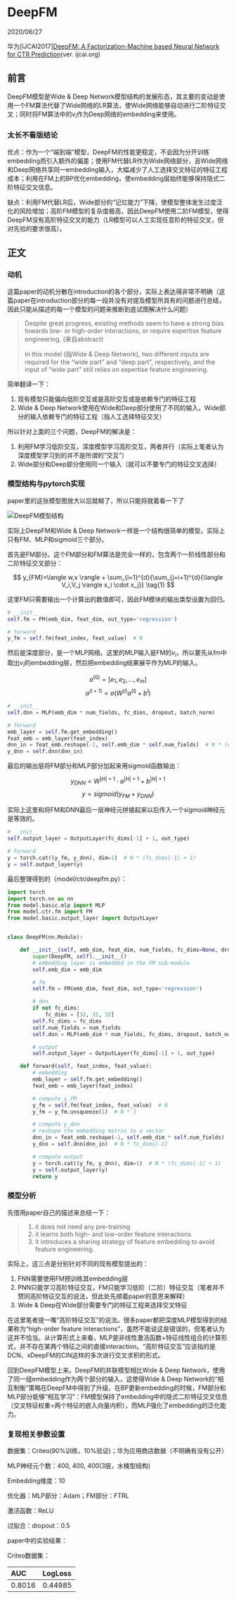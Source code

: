# DeepFM
2020/06/27

华为\[IJCAI2017\][DeepFM: A Factorization-Machine based Neural Network for CTR Prediction](https://www.ijcai.org/Proceedings/2017/0239.pdf)(ver. ijcai.org)

## 前言

DeepFM模型是Wide & Deep Network模型结构的发展形态，其主要的变动是使用一个FM算法代替了Wide网络的LR算法，使Wide网络能够自动进行二阶特征交叉；同时将FM算法中的$v_i$作为Deep网络的embedding来使用。

### 太长不看版结论

优点：作为一个“端到端”模型，DeepFM的性能更稳定，不会因为分开训练embedding而引入额外的偏差；使用FM代替LR作为Wide网络部分，且Wide网络和Deep网络共享同一embedding输入，大幅减少了人工选择交叉特征的特征工程成本；利用在FM上的BP优化embedding，使embedding层始终能够保持隐式二阶特征交叉信息。

缺点：利用FM代替LR后，Wide部分的“记忆能力”下降，使模型整体发生过度泛化的风险增加；高阶FM模型的复杂度极高，因此DeepFM使用二阶FM模型，使得DeepFM没有高阶特征交叉的能力（LR模型可以人工实现任意阶的特征交叉，但对先验的要求很高）。

## 正文

### 动机

这篇paper的动机分散在introduction的各个部分，实际上表达得非常不明确（这篇paper在introduction部分的每一段并没有对提及模型所具有的问题进行总结，因此只能从描述的每一个模型的问题来推断到底试图解决什么问题）

> Despite great progress, existing methods seem to have a strong bias towards low- or high-order interactions, or require expertise feature engineering. (来自abstract)
>
> In this model (指Wide & Deep Network), two different inputs are required for the “wide part” and “deep part”, respectively, and the input of “wide part” still relies on expertise feature engineering.


简单翻译一下：
1. 现有模型只能偏向低阶交互或是高阶交互或是依赖专门的特征工程
2. Wide & Deep Network使用在Wide和Deep部分使用了不同的输入，Wide部分的输入依赖专门的特征工程（指人工选择特征交叉）

所以针对上面的三个问题，DeepFM的解决是：

1. 利用FM学习低阶交互，深度模型学习高阶交互，两者并行（实际上笔者认为深度模型学习到的并不是所谓的“交互”）
2. Wide部分和Deep部分使用同一个输入（就可以不要专门的特征交叉选择）

### 模型结构与pytorch实现

paper里的这张模型图放大以后就糊了，所以只能将就着看一下了

![DeepFM模型结构](img/DeepFM_model_structure.png)

实际上DeepFM和Wide & Deep Network一样是一个结构很简单的模型，实际上只有FM、MLP和sigmoid三个部分。

首先是FM部分。这个FM部分和FM算法是完全一样的，包含两个一阶线性部分和二阶特征交叉部分：

$$ y_{FM}=\langle w,x \rangle + \sum_{i=1}^{d}{\sum_{j=i+1}^{d}{\langle V_i,V_j \rangle x_i \cdot x_j}} \tag{1} $$

这里FM只需要输出一个计算出的数值即可，因此FM模块的输出类型设置为回归。

```python
# __init__
self.fm = FM(emb_dim, feat_dim, out_type='regression')

# forward
y_fm = self.fm(feat_index, feat_value)  # N
```

然后是深度部分，是一个MLP网络。这里的MLP输入是FM的$v_i$，所以要先从fm中取出$v_i$的embedding层，然后把embedding结果展平作为MLP的输入。

$$ a^{(0)}=[e_1,e_2,...,e_m] \tag{2} $$
$$ a^{(l+1)}=\sigma(W^{(l)}a^{(l)}+b^{{l}}) \tag{3} $$

```python
# __init__
self.dnn = MLP(emb_dim * num_fields, fc_dims, dropout, batch_norm)

# forward
emb_layer = self.fm.get_embedding()
feat_emb = emb_layer(feat_index)
dnn_in = feat_emb.reshape(-1, self.emb_dim * self.num_fields)  # N * (emb_dim * num_fields)
y_dnn = self.dnn(dnn_in)
```

最后的输出层将FM部分和MLP部分加起来用sigmoid函数输出：

$$ y_{DNN}=W^{|H|+1} \cdot a^{|H|+1}+b^{|H|+1} \tag{4} $$
$$ y=sigmoid(y_{FM}+y_{DNN}) \tag{5} $$

实际上这里和将FM和DNN最后一层神经元拼接起来以后传入一个sigmoid神经元是等效的。

```python
# __init__
self.output_layer = OutputLayer(fc_dims[-1] + 1, out_type)

# forward
y = torch.cat((y_fm, y_dnn), dim=1)  # N * (fc_dims[-1] + 1)
y = self.output_layer(y)
```

最后整理得到的（model/ctr/deepfm.py）：

```python
import torch
import torch.nn as nn
from model.basic.mlp import MLP
from model.ctr.fm import FM
from model.basic.output_layer import OutputLayer


class DeepFM(nn.Module):

    def __init__(self, emb_dim, feat_dim, num_fields, fc_dims=None, dropout=None, batch_norm=None, out_type='binary'):
        super(DeepFM, self).__init__()
        # embedding layer is embedded in the FM sub-module
        self.emb_dim = emb_dim

        # fm
        self.fm = FM(emb_dim, feat_dim, out_type='regression')

        # dnn
        if not fc_dims:
            fc_dims = [32, 32, 32]
        self.fc_dims = fc_dims
        self.num_fields = num_fields
        self.dnn = MLP(emb_dim * num_fields, fc_dims, dropout, batch_norm)

        # output
        self.output_layer = OutputLayer(fc_dims[-1] + 1, out_type)

    def forward(self, feat_index, feat_value):
        # embedding
        emb_layer = self.fm.get_embedding()
        feat_emb = emb_layer(feat_index)

        # compute y_FM
        y_fm = self.fm(feat_index, feat_value)  # N
        y_fm = y_fm.unsqueeze(1)  # N * 1

        # compute y_dnn
        # reshape the embedding matrix to a vector
        dnn_in = feat_emb.reshape(-1, self.emb_dim * self.num_fields)  # N * (emb_dim * num_fields)
        y_dnn = self.dnn(dnn_in)  # N * fc_dims[-1]

        # compute output
        y = torch.cat((y_fm, y_dnn), dim=1)  # N * (fc_dims[-1] + 1)
        y = self.output_layer(y)
        return y
```

### 模型分析

先借用paper自己的描述来总结一下：

> 1. it does not need any pre-training
> 2. it learns both high- and low-order feature interactions
> 3. it introduces a sharing strategy of feature embedding to avoid feature engineering.

实际上，这三点是分别针对不同的现有模型提出的：
1. FNN需要使用FM预训练其embedding层
2. PNN只能学习高阶特征交互，FM只能学习低阶（二阶）特征交互（笔者并不赞同高阶特征交互的说法，但此处先顺着paper的意思来解释）
3. Wide & Deep在Wide部分需要专门的特征工程来选择交叉特征

在这里笔者提一嘴“高阶特征交互”的说法。很多paper都把深度MLP模型得到的结果称为“high-order feature interactions”，虽然不能说这是错误的，但笔者认为这并不恰当。从计算形式上来看，MLP是非线性激活函数+特征线性组合的计算形式，并不存在某两个特征之间的直接interaction。“高阶特征交互”应该指的是DCN、xDeepFM的CIN这样的多次进行交叉求积的形式。

回到DeepFM模型上来。DeepFM的并联模型相比Wide & Deep Network，使用了同一组embedding作为两个部分的输入，这使得Wide & Deep Network的“相互制衡”策略在DeepFM中得到了升级，在BP更新embedding的时候，FM部分和MLP部分能够“相互学习”：FM模型保持了embedding中的隐式二阶特征交叉信息（交叉特征权重=两个特征的嵌入向量内积），而MLP强化了embedding的泛化能力。

### 复现相关参数设置

数据集：Criteo(90%训练，10%验证)；华为应用商店数据（不明确有没有公开）

MLP神经元个数：400, 400, 400(3层，水桶型结构)

Embedding维度：10

优化器：MLP部分：Adam；FM部分：FTRL

激活函数：ReLU

过拟合：dropout：0.5

paper中的实验结果：

Criteo数据集：

|AUC|LogLoss|
|:---|:---|
|0.8016|0.44985|